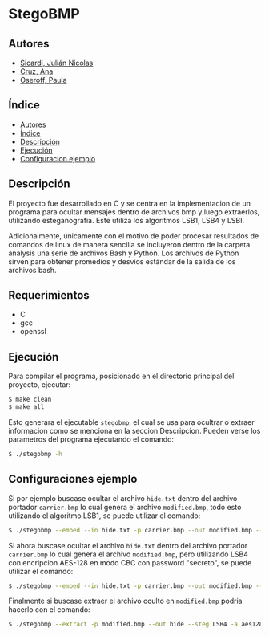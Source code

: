 # StegoBMP

## Autores

- [Sicardi, Julián Nicolas](https://github.com/Jsicardi)
- [Cruz, Ana](https://github.com/anitacruz)
- [Oseroff, Paula](https://github.com/prausela)

## Índice
- [Autores](#autores)
- [Índice](#índice)
- [Descripción](#descripción)
- [Ejecución](#ejecución)
- [Configuracion ejemplo](#configuraciones-ejemplo)

## Descripción

El proyecto fue desarrollado en C y se centra en la implementacion de un programa para ocultar mensajes dentro de archivos bmp y luego extraerlos, utilizando esteganografia. Este utiliza los algoritmos LSB1, LSB4 y LSBI.

Adicionalmente, únicamente con el motivo de poder procesar resultados de comandos de linux de manera sencilla se incluyeron dentro de la carpeta analysis una serie de archivos Bash y Python. Los archivos de Python sirven para obtener promedios y desvíos estándar de la salida de los archivos bash. 

## Requerimientos

- C
- gcc
- openssl

## Ejecución

Para compilar el programa, posicionado en el directorio principal del proyecto, ejecutar:

```bash
$ make clean
$ make all
```

Esto generara el ejecutable `stegobmp`, el cual se usa para ocultrar o extraer informacion como se menciona en la seccion Descripcion.
Pueden verse los parametros del programa ejecutando el comando:

```bash
$ ./stegobmp -h
```

## Configuraciones ejemplo

Si por ejemplo buscase ocultar el archivo `hide.txt` dentro del archivo portador `carrier.bmp` lo cual genera el archivo `modified.bmp`, todo esto utilizando el algoritmo LSB1, se puede utilizar el comando:

```bash
$ ./stegobmp --embed --in hide.txt -p carrier.bmp --out modified.bmp --steg LSB1
```

Si ahora buscase ocultar el archivo `hide.txt` dentro del archivo portador `carrier.bmp` lo cual genera el archivo `modified.bmp`, pero utilizando LSB4 con encripcion AES-128 en modo CBC con password "secreto", se puede utilizar el comando:

```bash
$ ./stegobmp --embed --in hide.txt -p carrier.bmp --out modified.bmp --steg LSB4 -a aes128 -m cbc --pass secreto
```

Finalmente si buscase extraer el archivo oculto en `modified.bmp` podria hacerlo con el comando:

```bash
$ ./stegobmp --extract -p modified.bmp --out hide --steg LSB4 -a aes128 -m cbc --pass secreto
```
